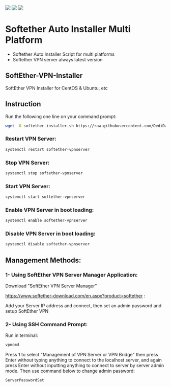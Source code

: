 ![](https://img.shields.io/github/stars/DediData/SoftEther-VPN-Installer.svg) ![](https://img.shields.io/github/forks/DediData/SoftEther-VPN-Installer.svg) ![](https://img.shields.io/github/issues/DediData/SoftEther-VPN-Installer.svg)

# Softether Auto Installer Multi Platform
* Softether Auto Installer Script for multi platforms
* Softether VPN server always latest version

## SoftEther-VPN-Installer
SoftEther VPN Installer for CentOS &amp; Ubuntu, etc

## Instruction
Run the following one line on your command prompt:
```sh
wget -O softether-installer.sh https://raw.githubusercontent.com/DediData/SoftEther-VPN-Installer/master/softether-installer.sh && chmod +x softether-installer.sh && ./softether-installer.sh
```

### Restart VPN Server:
```sh
systemctl restart softether-vpnserver
```

### Stop VPN Server:
```sh
systemctl stop softether-vpnserver
```

### Start VPN Server:
```sh
systemctl start softether-vpnserver
```

### Enable VPN Server in boot loading:
```sh
systemctl enable softether-vpnserver
```

### Disable VPN Server in boot loading:
```sh
systemctl disable softether-vpnserver
```

## Management Methods:
### 1- Using SoftEther VPN Server Manager Application:
Download "SoftEther VPN Server Manager"

https://www.softether-download.com/en.aspx?product=softether :

Add your Server IP address and connect, then set an admin password and setup SoftEther VPN

### 2- Using SSH Command Prompt:
Run in terminal:
```sh
vpncmd
```
Press 1 to select "Management of VPN Server or VPN Bridge"
then press Enter without typing anything to connect to the localhost server, and again press Enter without inputting anything to connect to server by server admin mode.
Then use command below to change admin password:
```sh
ServerPasswordSet
```
